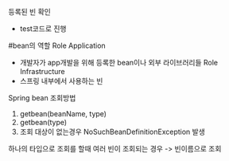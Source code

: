 등록된 빈 확인
 - test코드로 진행

#bean의 역할
Role Application
  - 개발자가 app개발을 위해 등록한 bean이나 외부 라이브러리들
Role Infrastructure
  - 스프링 내부에서 사용하는 빈


Spring bean 조회방법
1. getbean(beanName, type)
2. getbean(type)
3. 조회 대상이 없는경우 NoSuchBeanDefinitionException 발생

하나의 타입으로 조회를 할때 여러 빈이 조회되는 경우
-> 빈이름으로 조회